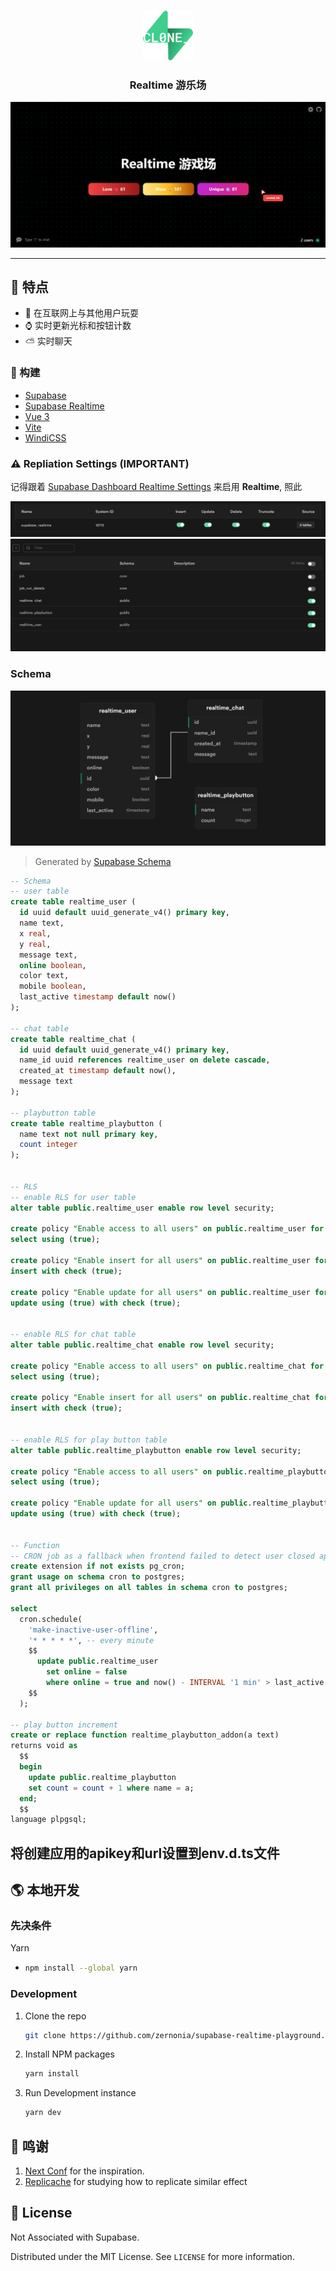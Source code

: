 <!-- PROJECT LOGO -->
<br />
<p align="center">
  <a href="https://github.com/zernonia/supabase-realtime-playground">
    <img src="images/main.svg" alt="Logo" width="80" height="80">
  </a>

  <h3 align="center">Realtime 游乐场</h3>


![Supabase Schema](images/main.png)


***

## 🚀 特点

- 🎉 在互联网上与其他用户玩耍
- ⌚ 实时更新光标和按钮计数
- ⛅ 实时聊天


### 🔨 构建

- [Supabase](https://supabase.io/)
- [Supabase Realtime](https://supabase.io/docs/reference/javascript/subscribe)
- [Vue 3](https://v3.vuejs.org/)
- [Vite](https://vitejs.dev/)
- [WindiCSS](https://windicss.org/)


### :warning: Repliation Settings (IMPORTANT)

记得跟着 [Supabase Dashboard Realtime Settings](https://supabase.io/docs/guides/api#managing-realtime) 来启用 **Realtime**, 照此

![Supabase Realtime](images/realtime_main.png)
![Supabase Realtime 2](images/realtime.png)

### Schema

![Supabase Schema - generated from Supabase Schema](images/schema.png)

> Generated by [Supabase Schema](https://supabase-schema.vercel.app/)

```sql
-- Schema
-- user table
create table realtime_user (
  id uuid default uuid_generate_v4() primary key,
  name text,
  x real,
  y real,
  message text,
  online boolean,
  color text,
  mobile boolean,
  last_active timestamp default now()
);

-- chat table
create table realtime_chat (
  id uuid default uuid_generate_v4() primary key,
  name_id uuid references realtime_user on delete cascade,
  created_at timestamp default now(),
  message text
);

-- playbutton table
create table realtime_playbutton (
  name text not null primary key,
  count integer
);


-- RLS
-- enable RLS for user table
alter table public.realtime_user enable row level security;

create policy "Enable access to all users" on public.realtime_user for
select using (true);

create policy "Enable insert for all users" on public.realtime_user for
insert with check (true);

create policy "Enable update for all users" on public.realtime_user for
update using (true) with check (true);


-- enable RLS for chat table
alter table public.realtime_chat enable row level security;

create policy "Enable access to all users" on public.realtime_chat for
select using (true);

create policy "Enable insert for all users" on public.realtime_chat for
insert with check (true);


-- enable RLS for play button table
alter table public.realtime_playbutton enable row level security;

create policy "Enable access to all users" on public.realtime_playbutton for
select using (true);

create policy "Enable update for all users" on public.realtime_playbutton for
update using (true) with check (true);


-- Function
-- CRON job as a fallback when frontend failed to detect user closed app or browser
create extension if not exists pg_cron;
grant usage on schema cron to postgres;
grant all privileges on all tables in schema cron to postgres;

select
  cron.schedule(
    'make-inactive-user-offline',
    '* * * * *', -- every minute
    $$
      update public.realtime_user
        set online = false
        where online = true and now() - INTERVAL '1 min' > last_active
    $$
  );

-- play button increment
create or replace function realtime_playbutton_addon(a text)
returns void as
  $$
  begin
    update public.realtime_playbutton
    set count = count + 1 where name = a;
  end;
  $$
language plpgsql;


```

## 将创建应用的apikey和url设置到env.d.ts文件

## 🌎 本地开发

### 先决条件

Yarn

- ```sh
  npm install --global yarn
  ```

### Development

1. Clone the repo
   ```sh
   git clone https://github.com/zernonia/supabase-realtime-playground.git
   ```
2. Install NPM packages
   ```sh
   yarn install
   ```
3. Run Development instance
   ```sh
   yarn dev
   ```

## 🙏 鸣谢

1. [Next Conf](https://nextjs.org/conf) for the inspiration.
2. [Replicache](https://doc.replicache.dev/how-it-works) for studying how to replicate similar effect

## 📜 License

Not Associated with Supabase.

Distributed under the MIT License. See `LICENSE` for more information.





